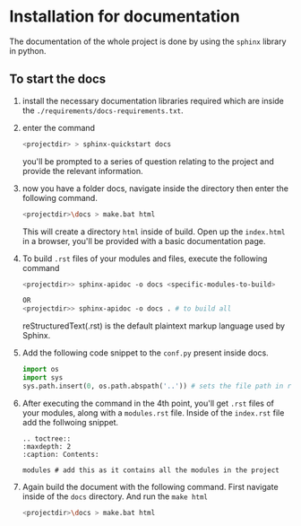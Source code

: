 # Installation for documentation
The documentation of the whole project is done by using the `sphinx` library in python.

## To start the docs
1. install the necessary documentation libraries required which are inside the `./requirements/docs-requirements.txt`.
2. enter the command 
    ```bash
    <projectdir> > sphinx-quickstart docs
    ```
    you'll be prompted to a series of question relating to the project and provide the relevant information.
3. now you have a folder docs, navigate inside the directory then enter the following command.
    ```bash
    <projectdir>\docs > make.bat html
    ```
    This will create a directory `html` inside of build. Open up the `index.html` in a browser, you'll be provided with a basic documentation page. 
4. To build `.rst` files of your modules and files, execute the following command 
    ```bash
    <projectdir>> sphinx-apidoc -o docs <specific-modules-to-build>

    OR
    <projectdir>> sphinx-apidoc -o docs . # to build all
    ```
    reStructuredText(.rst) is the default plaintext markup language used by Sphinx. 

5. Add the following code snippet to the `conf.py` present inside docs.
    ```python
    import os 
    import sys
    sys.path.insert(0, os.path.abspath('..')) # sets the file path in root directory of the project
    ```

6. After executing the command in the 4th point, you'll get `.rst` files of your modules, along with a `modules.rst` file. Inside of the `index.rst` file add the follwoing snippet.
    ```
    .. toctree::
   :maxdepth: 2
   :caption: Contents:

   modules # add this as it contains all the modules in the project
    ```

7. Again build the document with the following command. First navigate inside of the `docs` directory. And run the `make html` 
    ```bash
    <projectdir>\docs > make.bat html
    ```
